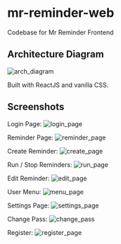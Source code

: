# mr-reminder-web

Codebase for Mr Reminder Frontend

## Architecture Diagram

![arch_diagram](https://github.com/DigitalWatergun/mr-reminder-web/blob/main/diagram/MrReminder_Architecture_Diagram.png)

Built with ReactJS and vanilla CSS.

## Screenshots

Login Page: 
![login_page](https://github.com/DigitalWatergun/mr-reminder-web/blob/main/screenshots/mr_reminder_login.png)

Reminder Page: 
![reminder_page](https://github.com/DigitalWatergun/mr-reminder-web/blob/main/screenshots/mr_reminder_reminders.png)

Create Reminder: 
![create_page](https://github.com/DigitalWatergun/mr-reminder-web/blob/main/screenshots/mr_reminder_create.png)

Run / Stop Reminders: 
![run_page](https://github.com/DigitalWatergun/mr-reminder-web/blob/main/screenshots/mr_reminder_run_stop.png)

Edit Reminder: 
![edit_page](https://github.com/DigitalWatergun/mr-reminder-web/blob/main/screenshots/mr_reminder_edit.png)

User Menu: 
![menu_page](https://github.com/DigitalWatergun/mr-reminder-web/blob/main/screenshots/mr_reminder_menu.png)

Settings Page: 
![settings_page](https://github.com/DigitalWatergun/mr-reminder-web/blob/main/screenshots/mr_reminder_settings.png)

Change Pass: 
![change_pass](https://github.com/DigitalWatergun/mr-reminder-web/blob/main/screenshots/mr_reminder_change_pass.png)

Register:
![register_page](https://github.com/DigitalWatergun/mr-reminder-web/blob/main/screenshots/mr_reminder_register.png)
